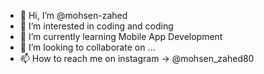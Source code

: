 - 👋 Hi, I’m @mohsen-zahed
- 👀 I’m interested in coding and coding
- 🌱 I’m currently learning Mobile App Development
- 💞️ I’m looking to collaborate on ...
- 📫 How to reach me on instagram -> @mohsen_zahed80

<!---
mohsen-zahed/mohsen-zahed is a ✨ special ✨ repository because its `README.md` (this file) appears on your GitHub profile.
You can click the Preview link to take a look at your changes.
--->
